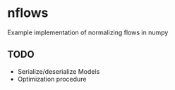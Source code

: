 # nflows
Example implementation of normalizing flows in numpy

## TODO
 - Serialize/deserialize Models
 - Optimization procedure
